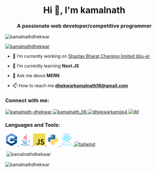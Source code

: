 <h1 align="center">Hi 👋, I'm kamalnath</h1>
<h3 align="center">A passionate web developer/competitive programmer</h3>

<p align="left"> <img src="https://komarev.com/ghpvc/?username=kamalnathdhekwar&label=Profile%20views&color=0e75b6&style=flat" alt="kamalnathdhekwar" /> </p>

<p align="left"> <a href="https://github.com/ryo-ma/github-profile-trophy"><img src="https://github-profile-trophy.vercel.app/?username=kamalnathdhekwar" alt="kamalnathdhekwar" /></a> </p>

- 🔭 I’m currently working on [Shastav Bharat Charging limited (blu-e)](https://blu-e.in/)

- 🌱 I’m currently learning **Next.JS**

- 💬 Ask me about **MERN**

- 📫 How to reach me **dhekwarkamalnath18@gmail.com**

<h3 align="left">Connect with me:</h3>
<p align="left">
    <a href="https://www.linkedin.com/in/kamalnath-dhekwar-0a5a38261/?originalSubdomain=in" target="blank">
        <img align="center" src="https://raw.githubusercontent.com/rahuldkjain/github-profile-readme-generator/master/src/images/icons/Social/linked-in-alt.svg" alt="kamalnath-dhekwar" height="30" width="40" />
    </a>
    <a href="https://instagram.com/kamalnath_06" target="blank">
        <img align="center" src="https://raw.githubusercontent.com/rahuldkjain/github-profile-readme-generator/master/src/images/icons/Social/instagram.svg" alt="kamalnath_06" height="30" width="40" />
    </a>
    <a href="https://auth.geeksforgeeks.org/user/dhekwarkamjjp4" target="blank">
        <img align="center" src="https://raw.githubusercontent.com/rahuldkjain/github-profile-readme-generator/master/src/images/icons/Social/geeks-for-geeks.svg" alt="dhekwarkamjjp4" height="30" width="40" />
    </a>
    <a href="https://www.codechef.com/users/kamalnathdc18" target="blank">
   <img src=https://i.pinimg.com/originals/c5/d9/fc/c5d9fc1e18bcf039f464c2ab6cfb3eb6.jpg alt="dd" width="46"  >
    </a>
</p>

<h3 align="left">Languages and Tools:</h3>
<p align="left"> <a href="https://www.w3schools.com/cpp/" target="_blank" rel="noreferrer"> <img src="https://raw.githubusercontent.com/devicons/devicon/master/icons/cplusplus/cplusplus-original.svg" alt="cplusplus" width="40" height="40"/> </a> <a href="https://www.java.com" target="_blank" rel="noreferrer"> <img src="https://raw.githubusercontent.com/devicons/devicon/master/icons/java/java-original.svg" alt="java" width="40" height="40"/> </a> <a href="https://developer.mozilla.org/en-US/docs/Web/JavaScript" target="_blank" rel="noreferrer"> <img src="https://raw.githubusercontent.com/devicons/devicon/master/icons/javascript/javascript-original.svg" alt="javascript" width="40" height="40"/> </a> <a href="https://www.python.org" target="_blank" rel="noreferrer"> <img src="https://raw.githubusercontent.com/devicons/devicon/master/icons/python/python-original.svg" alt="python" width="40" height="40"/> </a> <a href="https://reactjs.org/" target="_blank" rel="noreferrer"> <img src="https://raw.githubusercontent.com/devicons/devicon/master/icons/react/react-original-wordmark.svg" alt="react" width="40" height="40"/> </a> <a href="https://tailwindcss.com/" target="_blank" rel="noreferrer"> <img src="https://www.vectorlogo.zone/logos/tailwindcss/tailwindcss-icon.svg" alt="tailwind" width="40" height="40"/> </a> </p>

<p>&nbsp;<img align="center" src="https://github-readme-stats.vercel.app/api?username=kamalnathdhekwar&show_icons=true&locale=en" alt="kamalnathdhekwar" /></p>

<p><img align="center" src="https://github-readme-streak-stats.herokuapp.com/?user=kamalnathdhekwar&" alt="kamalnathdhekwar" /></p>
